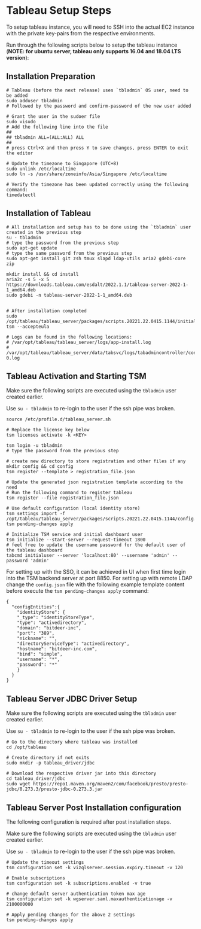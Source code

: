 # Tableau Setup Steps

To setup tableau instance, you will need to SSH into the actual EC2 instance with the private key-pairs from the respective environments.

Run through the following scripts below to setup the tableau instance (**NOTE: for ubuntu server, tableau only supports 16.04 and 18.04 LTS version**):

## Installation Preparation

```
# Tableau (before the next release) uses `tbladmin` OS user, need to be added 
sudo adduser tbladmin 
# Followed by the password and confirm-password of the new user added 

# Grant the user in the sudoer file
sudo visudo
# Add the following line into the file
##
## tbladmin ALL=(ALL:ALL) ALL
##
# press Ctrl+X and then press Y to save changes, press ENTER to exit the editor

# Update the timezone to Singapore (UTC+8)
sudo unlink /etc/localtime
sudo ln -s /usr/share/zoneinfo/Asia/Singapore /etc/localtime

# Verify the timezone has been updated correctly using the following command:
timedatectl
```

## Installation of Tableau 

```
# All installation and setup has to be done using the `tbladmin` user created in the previous step
su - tbladmin
# type the password from the previous step 
sudo apt-get update 
# type the same password from the previous step 
sudo apt-get install git zsh tmux slapd ldap-utils aria2 gdebi-core zip

mkdir install && cd install 
aria2c -s 5 -x 5 https://downloads.tableau.com/esdalt/2022.1.1/tableau-server-2022-1-1_amd64.deb
sudo gdebi -n tableau-server-2022-1-1_amd64.deb


# After installation completed 
sudo /opt/tableau/tableau_server/packages/scripts.20221.22.0415.1144/initialize-tsm --accepteula

# Logs can be found in the following locations:
# /var/opt/tableau/tableau_server/logs/app-install.log
# /var/opt/tableau/tableau_server/data/tabsvc/logs/tabadmincontroller/control_tabadmincontroller_node1-0.log
```

## Tableau Activation and Starting TSM 

Make sure the following scripts are executed using the `tbladmin` user created earlier.

Use `su - tbladmin` to re-login to the user if the ssh pipe was broken.

```
source /etc/profile.d/tableau_server.sh 

# Replace the license key below
tsm licenses activate -k <KEY>

tsm login -u tbladmin
# type the password from the previous step 

# create new directory to store registration and other files if any
mkdir config && cd config
tsm register --template > registration_file.json

# Update the generated json registration template according to the need 
# Run the following command to register tableau 
tsm register --file registration_file.json

# Use default configuration (local identity store)
tsm settings import -f /opt/tableau/tableau_server/packages/scripts.20221.22.0415.1144/config.json
tsm pending-changes apply

# Initialize TSM service and initial dashboard user 
tsm initialize --start-server --request-timeout 1800
# feel free to update the username password for the default user of the tableau dashboard
tabcmd initialuser --server 'localhost:80' --username 'admin' --password 'admin'
```

For setting up with the SSO, it can be achieved in UI when first time login into the TSM backend server at port 8850.
For setting up with remote LDAP change the `config.json` file with the following example template content before execute the `tsm pending-changes apply` command:

```
{
  "configEntities":{
    "identityStore": {
    "_type": "identityStoreType",
    "type": "activedirectory",
    "domain": "bitdeer-inc",
    "port": "389",
    "nickname": "",
    "directoryServiceType": "activedirectory",
    "hostname": "bitdeer-inc.com",
    "bind": "simple",
    "username": "*",
    "password": "*"
    }
  }
}
```

## Tableau Server JDBC Driver Setup 

Make sure the following scripts are executed using the `tbladmin` user created earlier.

Use `su - tbladmin` to re-login to the user if the ssh pipe was broken.

```
# Go to the directory where tableau was installed
cd /opt/tableau

# Create directory if not exits
sudo mkdir -p tableau_driver/jdbc 

# Download the respective driver jar into this directory 
cd tableau_driver/jdbc 
sudo wget https://repo1.maven.org/maven2/com/facebook/presto/presto-jdbc/0.273.3/presto-jdbc-0.273.3.jar 
```


## Tableau Server Post Installation configuration

The following configuration is required after post installation steps.

Make sure the following scripts are executed using the `tbladmin` user created earlier.

Use `su - tbladmin` to re-login to the user if the ssh pipe was broken.

```
# Update the timeout settings
tsm configuration set -k vizqlserver.session.expiry.timeout -v 120

# Enable subscriptions
tsm configuration set -k subscriptions.enabled -v true

# change default server authentication token max age 
tsm configuration set -k wgserver.saml.maxauthenticationage -v 2100000000

# Apply pending changes for the above 2 settings
tsm pending-changes apply
```
